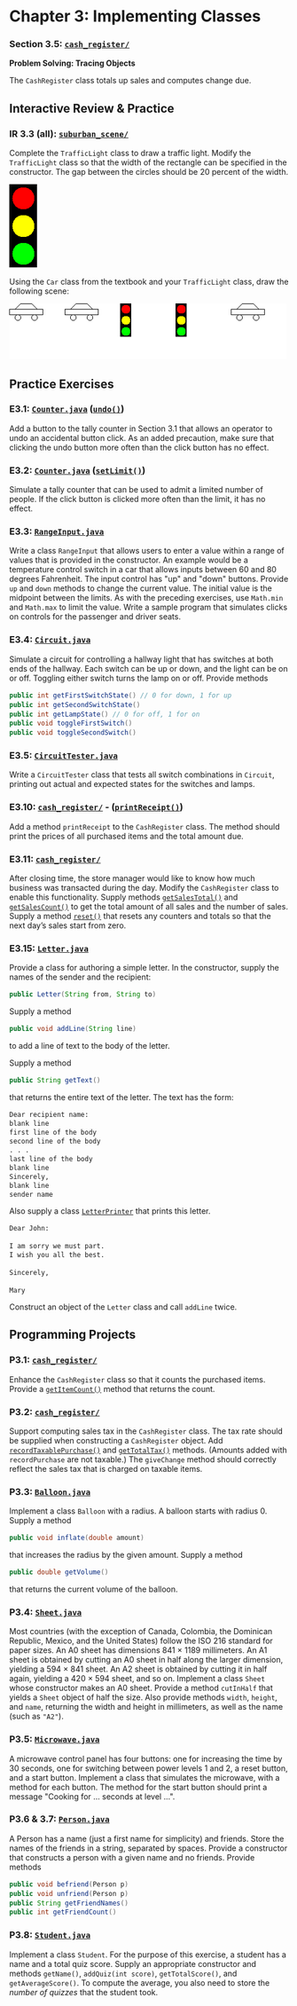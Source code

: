 # Chapter 3: Implementing Classes

### Section 3.5: [`cash_register/`](./cash_register/)

**Problem Solving: Tracing Objects**

The `CashRegister` class totals up sales and computes change due.

## Interactive Review & Practice

### IR 3.3 (all): [`suburban_scene/`](./suburban_scene/)

Complete the `TrafficLight` class to draw a traffic light. Modify the `TrafficLight` class so that the width of the rectangle can be specified in the constructor. The gap between the circles should be 20 percent of the width.

![resulting traffic light](./suburban_scene/traffic_light.png)

Using the `Car` class from the textbook and your `TrafficLight` class, draw the following scene:

![suburban scene](./suburban_scene/suburban_scene.png)

## Practice Exercises

### E3.1: [`Counter.java`](./Counter.java) ([`undo()`](./Counter.java#L43))

Add a button to the tally counter in Section 3.1 that allows an operator to undo an accidental button click. As an added precaution, make sure that clicking the undo button more often than the click button has no effect.

### E3.2: [`Counter.java`](./Counter.java) ([`setLimit()`](./Counter.java#L25))

Simulate a tally counter that can be used to admit a limited number of people. If the click button is clicked more often than the limit, it has no effect.

### E3.3: [`RangeInput.java`](./RangeInput.java)

Write a class `RangeInput` that allows users to enter a value within a range of values that is provided in the constructor. An example would be a temperature control switch in a car that allows inputs between 60 and 80 degrees Fahrenheit. The input control has "up" and "down" buttons. Provide `up` and `down` methods to change the current value. The initial value is the midpoint between the limits. As with the preceding exercises, use `Math.min` and `Math.max` to limit the value. Write a sample program that simulates clicks on controls for the passenger and driver seats.

### E3.4: [`Circuit.java`](./Circuit.java)

Simulate a circuit for controlling a hallway light that has switches at both ends of the hallway. Each switch can be up or down, and the light can be on or off. Toggling either switch turns the lamp on or off. Provide methods

```java
public int getFirstSwitchState() // 0 for down, 1 for up
public int getSecondSwitchState()
public int getLampState() // 0 for off, 1 for on
public void toggleFirstSwitch()
public void toggleSecondSwitch()
```

### E3.5: [`CircuitTester.java`](./CircuitTester.java)

Write a `CircuitTester` class that tests all switch combinations in `Circuit`, printing out actual and expected states for the switches and lamps.

### E3.10: [`cash_register/`](./cash_register/) - ([`printReceipt()`](./cash_register/CashRegister.java#L120))

Add a method `printReceipt` to the `CashRegister` class. The method should print the prices of all purchased items and the total amount due.

### E3.11: [`cash_register/`](./cash_register/)

After closing time, the store manager would like to know how much business was transacted during the day. Modify the `CashRegister` class to enable this functionality. Supply methods [`getSalesTotal()`](./cash_register/CashRegister.java#L164) and [`getSalesCount()`](./cash_register/CashRegister.java#L156) to get the total amount of all sales and the number of sales. Supply a method [`reset()`](./cash_register/CashRegister.java#L171) that resets any counters and totals so that the next day’s sales start from zero.

### E3.15: [`Letter.java`](./Letter.java)

Provide a class for authoring a simple letter. In the constructor, supply the names of the sender and the recipient:

```java
public Letter(String from, String to)
```

Supply a method

```java
public void addLine(String line)
```

to add a line of text to the body of the letter.

Supply a method

```java
public String getText()
```

that returns the entire text of the letter. The text has the form:

```
Dear recipient name:
blank line
first line of the body
second line of the body
. . .
last line of the body
blank line
Sincerely,
blank line
sender name
```

Also supply a class [`LetterPrinter`](./LetterPrinter.java) that prints this letter.

```
Dear John:

I am sorry we must part.
I wish you all the best.

Sincerely,

Mary
```

Construct an object of the `Letter` class and call `addLine` twice.

## Programming Projects

### P3.1: [`cash_register/`](./cash_register/)

Enhance the `CashRegister` class so that it counts the purchased items. Provide a [`getItemCount()`](./cash_register/CashRegister.java#L108) method that returns the count.

### P3.2: [`cash_register/`](./cash_register/)

Support computing sales tax in the `CashRegister` class. The tax rate should be supplied when constructing a `CashRegister` object. Add [`recordTaxablePurchase()`](./cash_register/CashRegister.java#L61) and [`getTotalTax()`](./cash_register/CashRegister.java#L101) methods. (Amounts added with `recordPurchase` are not taxable.) The `giveChange` method should correctly reflect the sales tax that is charged on taxable items.

### P3.3: [`Balloon.java`](./Balloon.java)

Implement a class `Balloon` with a radius. A balloon starts with radius 0. Supply a method

```java
public void inflate(double amount)
```

that increases the radius by the given amount. Supply a method

```java
public double getVolume()
```

that returns the current volume of the balloon.

### P3.4: [`Sheet.java`](./Sheet.java)

Most countries (with the exception of Canada, Colombia, the Dominican Republic, Mexico, and the United States) follow the ISO 216 standard for paper sizes. An A0 sheet has dimensions 841 × 1189 millimeters. An A1 sheet is obtained by cutting an A0 sheet in half along the larger dimension, yielding a 594 × 841 sheet. An A2 sheet is obtained by cutting it in half again, yielding a 420 × 594 sheet, and so on. Implement a class `Sheet` whose constructor makes an A0 sheet. Provide a method `cutInHalf` that yields a `Sheet` object of half the size. Also provide methods `width`, `height`, and `name`, returning the width and height in millimeters, as well as the name (such as `"A2"`).

### P3.5: [`Microwave.java`](./Microwave.java)

A microwave control panel has four buttons: one for increasing the time by 30 seconds, one for switching between power levels 1 and 2, a reset button, and a start button. Implement a class that simulates the microwave, with a method for each button. The method for the start button should print a message "Cooking for ... seconds at level ...".

### P3.6 & 3.7: [`Person.java`](./Person.java)

A Person has a name (just a first name for simplicity) and friends. Store the names of the friends in a string, separated by spaces. Provide a constructor that constructs a person with a given name and no friends. Provide methods

```java
public void befriend(Person p)
public void unfriend(Person p)
public String getFriendNames()
public int getFriendCount()
```

### P3.8: [`Student.java`](./Student.java)

Implement a class `Student`. For the purpose of this exercise, a student has a name and a total quiz score. Supply an appropriate constructor and methods `getName()`, `addQuiz(int score)`, `getTotalScore()`, and `getAverageScore()`. To compute the average, you also need to store the _number of quizzes_ that the student took.
